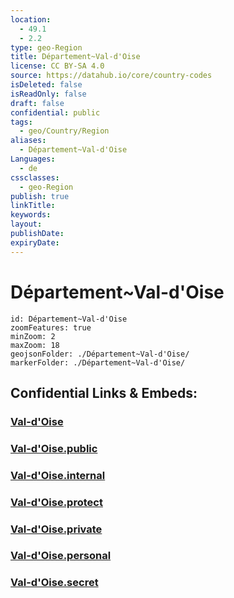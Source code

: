 ```yaml
---
location:
  - 49.1
  - 2.2
type: geo-Region
title: Département~Val-d'Oise
license: CC BY-SA 4.0
source: https://datahub.io/core/country-codes
isDeleted: false
isReadOnly: false
draft: false
confidential: public
tags:
  - geo/Country/Region
aliases:
  - Département~Val-d'Oise
Languages:
  - de
cssclasses:
  - geo-Region
publish: true
linkTitle:
keywords:
layout:
publishDate:
expiryDate:
---
```


# Département~Val-d'Oise

```leaflet
id: Département~Val-d'Oise
zoomFeatures: true 
minZoom: 2 
maxZoom: 18
geojsonFolder: ./Département~Val-d'Oise/
markerFolder: ./Département~Val-d'Oise/
```


## Confidential Links & Embeds: 

### [Val-d'Oise](/_Standards/Earth/Continent/Europe/Europe~West/France/regions~France/Île-de-France/departments~Île-de-France/Val-d'Oise.md) 

### [Val-d'Oise.public](/_public/Earth/Continent/Europe/Europe~West/France/regions~France/Île-de-France/departments~Île-de-France/Val-d'Oise.public.md) 

### [Val-d'Oise.internal](/_internal/Earth/Continent/Europe/Europe~West/France/regions~France/Île-de-France/departments~Île-de-France/Val-d'Oise.internal.md) 

### [Val-d'Oise.protect](/_protect/Earth/Continent/Europe/Europe~West/France/regions~France/Île-de-France/departments~Île-de-France/Val-d'Oise.protect.md) 

### [Val-d'Oise.private](/_private/Earth/Continent/Europe/Europe~West/France/regions~France/Île-de-France/departments~Île-de-France/Val-d'Oise.private.md) 

### [Val-d'Oise.personal](/_personal/Earth/Continent/Europe/Europe~West/France/regions~France/Île-de-France/departments~Île-de-France/Val-d'Oise.personal.md) 

### [Val-d'Oise.secret](/_secret/Earth/Continent/Europe/Europe~West/France/regions~France/Île-de-France/departments~Île-de-France/Val-d'Oise.secret.md)

